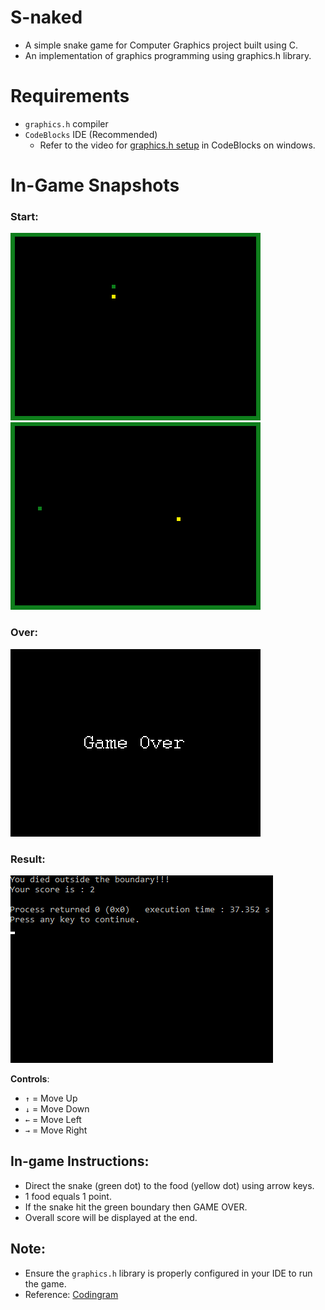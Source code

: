 # S-naked
- A simple snake game for Computer Graphics project built using C. 
- An implementation of graphics programming using graphics.h library.

# Requirements
- `graphics.h` compiler
- `CodeBlocks` IDE (Recommended)
    - Refer to the video for [graphics.h setup](https://www.youtube.com/watch?v=VEkAj-xVTKQ) in CodeBlocks on windows.

# In-Game Snapshots
### Start:
![alt text](<Images/output 1.png>)
![alt text](<Images/output 2.png>)

### Over:
![alt text](<Images/output 3.png>)

### Result:
![alt text](<Images/output 4.png>)

**Controls**:
- `↑` = Move Up
- `↓` = Move Down
- `←` = Move Left
- `→` = Move Right

## In-game Instructions:

- Direct the snake (green dot) to the food (yellow dot) using arrow keys.
- 1 food equals 1 point.
- If the snake hit the green boundary then GAME OVER.
- Overall score will be displayed at the end.

## Note:
- Ensure the `graphics.h` library is properly configured in your IDE to run the game.
- Reference: [Codingram](https://www.youtube.com/watch?v=hrWaUxiHuxs)